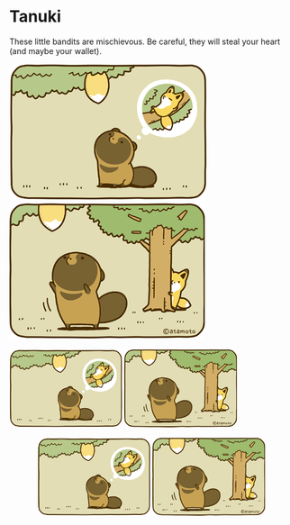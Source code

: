 # Tanuki

These little bandits are mischievous. Be careful, they will steal your heart (and maybe your wallet). 

 ![Alt text](/img/tanuki1.png?raw=true "Optional Title") ![Alt text](/img/tanuki2.png?raw=true "Optional Title")

<div class='img-container'>
    <img width="200" src="https://github.com/yngtodd/tanuki/blob/master/img/tanuki1.png">
    <img width="200" src="https://github.com/yngtodd/tanuki/blob/master/img/tanuki2.png">
</div>



<p align="center">
    <img width="200" src="https://github.com/yngtodd/tanuki/blob/master/img/tanuki1.png">
    <img width="200" src="https://github.com/yngtodd/tanuki/blob/master/img/tanuki2.png">
</p>
